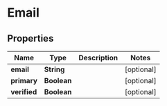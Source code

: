 
# Email

## Properties
Name | Type | Description | Notes
------------ | ------------- | ------------- | -------------
**email** | **String** |  |  [optional]
**primary** | **Boolean** |  |  [optional]
**verified** | **Boolean** |  |  [optional]




